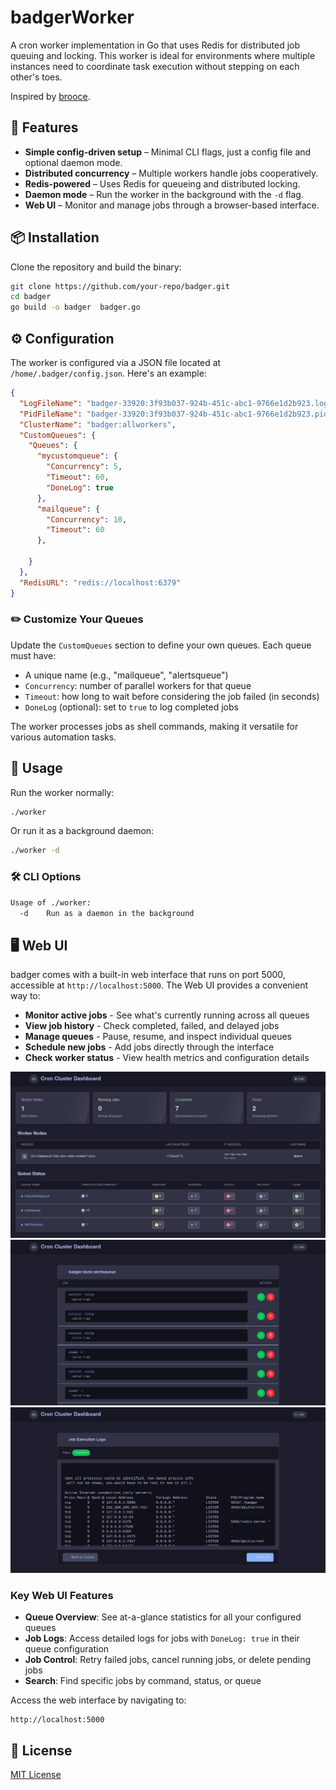 # badgerWorker

A cron worker implementation in Go that uses Redis for distributed job queuing and locking. This worker is ideal for environments where multiple instances need to coordinate task execution without stepping on each other's toes.

Inspired by [brooce](https://github.com/SergeyTsalkov/brooce).

## 🚀 Features

- **Simple config-driven setup** – Minimal CLI flags, just a config file and optional daemon mode.
- **Distributed concurrency** – Multiple workers handle jobs cooperatively.
- **Redis-powered** – Uses Redis for queueing and distributed locking.
- **Daemon mode** – Run the worker in the background with the `-d` flag.
- **Web UI** – Monitor and manage jobs through a browser-based interface.

## 📦 Installation

Clone the repository and build the binary:

```sh
git clone https://github.com/your-repo/badger.git
cd badger
go build -o badger  badger.go
```

## ⚙️ Configuration

The worker is configured via a JSON file located at `/home/.badger/config.json`. Here's an example:

```json
{
  "LogFileName": "badger-33920:3f93b037-924b-451c-abc1-9766e1d2b923.log",
  "PidFileName": "badger-33920:3f93b037-924b-451c-abc1-9766e1d2b923.pid",
  "ClusterName": "badger:allworkers",
  "CustomQueues": {
    "Queues": {
      "mycustomqueue": {
        "Concurrency": 5,
        "Timeout": 60,
        "DoneLog": true
      },
      "mailqueue": {
        "Concurrency": 10,
        "Timeout": 60
      },

    }
  },
  "RedisURL": "redis://localhost:6379"
}
```

### ✏️ Customize Your Queues

Update the `CustomQueues` section to define your own queues. Each queue must have:
- A unique name (e.g., "mailqueue", "alertsqueue")
- `Concurrency`: number of parallel workers for that queue
- `Timeout`: how long to wait before considering the job failed (in seconds)
- `DoneLog` (optional): set to `true` to log completed jobs

The worker processes jobs as shell commands, making it versatile for various automation tasks.

## 🧠 Usage

Run the worker normally:

```sh
./worker
```

Or run it as a background daemon:

```sh
./worker -d
```

### 🛠️ CLI Options

```sh
Usage of ./worker:
  -d    Run as a daemon in the background
```

## 🖥️ Web UI

badger comes with a built-in web interface that runs on port 5000, accessible at `http://localhost:5000`. The Web UI provides a convenient way to:

- **Monitor active jobs** - See what's currently running across all queues
- **View job history** - Check completed, failed, and delayed jobs
- **Manage queues** - Pause, resume, and inspect individual queues
- **Schedule new jobs** - Add jobs directly through the interface
- **Check worker status** - View health metrics and configuration details

![badger Web UI Dashboard](./ui_images/ui_home.png)
![badger Web UI Dashboard](./ui_images/queue.png)
![badger Web UI Dashboard](./ui_images/job_logs.png)
### Key Web UI Features

- **Queue Overview**: See at-a-glance statistics for all your configured queues
- **Job Logs**: Access detailed logs for jobs with `DoneLog: true` in their queue configuration
- **Job Control**: Retry failed jobs, cancel running jobs, or delete pending jobs
- **Search**: Find specific jobs by command, status, or queue

Access the web interface by navigating to:
```
http://localhost:5000
```

## 📝 License

[MIT License](LICENSE)

